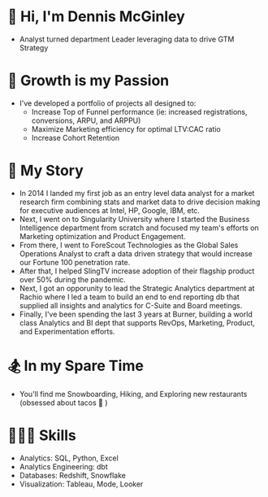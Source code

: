 # 👋 Hi, I'm Dennis McGinley
- Analyst turned department Leader leveraging data to drive GTM Strategy

# 🚀 Growth is my Passion
- I've developed a portfolio of projects all designed to:
  - Increase Top of Funnel performance (ie: increased registrations, conversions, ARPU, and ARPPU)
  - Maximize Marketing efficiency for optimal LTV:CAC ratio
  - Increase Cohort Retention

# 📖 My Story
- In 2014 I landed my first job as an entry level data analyst for a market research firm combining stats and market data to drive decision making for executive audiences at Intel, HP, Google, IBM, etc.
- Next, I went on to Singularity University where I started the Business Intelligence department from scratch and focused my team's efforts on Marketing optimization and Product Engagement.
- From there, I went to ForeScout Technologies as the Global Sales Operations Analyst to craft a data driven strategy that would increase our Fortune 100 penetration rate.
- After that, I helped SlingTV increase adoption of their flagship product over 50% during the pandemic.
- Next, I got an opporunity to lead the Strategic Analytics department at Rachio where I led a team to build an end to end reporting db that supplied all insights and analytics for C-Suite and Board meetings.
- Finally, I've been spending the last 3 years at Burner, building a world class Analytics and BI dept that supports RevOps, Marketing, Product, and Experimentation efforts.

# 🏂 In my Spare Time
- You'll find me Snowboarding, Hiking, and Exploring new restaurants (obsessed about tacos 🌮 )

# 👨🏽‍💻 Skills
- Analytics: SQL, Python, Excel
- Analytics Engineering: dbt
- Databases: Redshift, Snowflake 
- Visualization: Tableau, Mode, Looker

